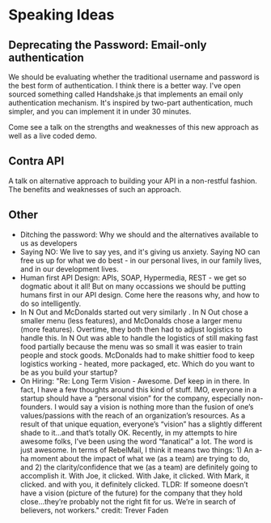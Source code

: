 # Speaking Ideas

## Deprecating the Password: Email-only authentication

We should be evaluating whether the traditional username and password is the best form of authentication. I think there is a better way. I've open sourced something called Handshake.js that implements an email only authentication mechanism. It's inspired by two-part authentication, much simpler, and you can implement it in under 30 minutes. 

Come see a talk on the strengths and weaknesses of this new approach as well as a live coded demo.

## Contra API

A talk on alternative approach to building your API in a non-restful fashion. The benefits and weaknesses of such an approach.


## Other

- Ditching the password: Why we should and the alternatives available to us as developers
- Saying NO: We live to say yes, and it's giving us anxiety. Saying NO can free us up for what we do best - in our personal lives, in our family lives, and in our development lives.
- Human first API Design: APIs, SOAP, Hypermedia, REST - we get so dogmatic about it all! But on many occassions we should be putting humans first in our API design. Come here the reasons why, and how to do so intelligently.
- In N Out and McDonalds started out very similarly . In N Out chose a smaller menu (less features), and McDonalds chose a larger menu (more features). Overtime, they both then had to adjust logistics to handle this. In N Out was able to handle the logistics of still making fast food partially because the menu was so small it was easier to train people and stock goods. McDonalds had to make shittier food to keep logistics working - heated, more packaged, etc. Which do you want to be as you build your startup?  
- On Hiring: "Re: Long Term Vision - Awesome. Def keep in in there. In fact, I have a few thoughts around this kind of stuff. IMO, everyone in a startup should have a “personal vision” for the company, especially non-founders. I would say a vision is nothing more than the fusion of one’s values/passions with the reach of an organization’s resources. As a result of that unique equation, everyone’s “vision” has a slightly different shade to it…and that’s totally OK. Recently, in my attempts to hire awesome folks, I’ve been using the word “fanatical” a lot. The word is just awesome. In terms of RebelMail, I think it means two things: 1) An a-ha moment about the impact of what we (as a team) are trying to do, and 2) the clarity/confidence that we (as a team) are definitely going to accomplish it. With Joe, it clicked. With Jake, it clicked. With Mark, it clicked. and with you, it definitely clicked. TLDR: If someone doesn’t have a vision (picture of the future) for the company that they hold close…they’re probably not the right fit for us. We’re in search of believers, not workers." credit: Trever Faden

